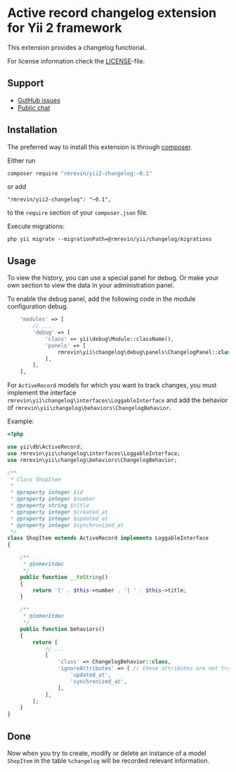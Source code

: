 Active record changelog extension for Yii 2 framework
=====================================================

This extension provides a changelog functional.

For license information check the [LICENSE](https://github.com/rmrevin/yii2-changelog/blob/master/LICENSE)-file.

Support
-------
* [GutHub issues](https://github.com/rmrevin/yii2-changelog/issues)
* [Public chat](https://gitter.im/rmrevin/support)

Installation
------------

The preferred way to install this extension is through [composer](https://getcomposer.org/).

Either run

```bash
composer require "rmrevin/yii2-changelog:~0.1"
```

or add

```
"rmrevin/yii2-changelog": "~0.1",
```

to the `require` section of your `composer.json` file.

Execute migrations:
```
php yii migrate --migrationPath=@rmrevin/yii/changelog/migrations
```

Usage
-----

To view the history, you can use a special panel for debug.
Or make your own section to view the data in your administration panel.

To enable the debug panel, add the following code in the module configuration debug.
```php
    'modules' => [
        // ...
        'debug' => [
            'class' => yii\debug\Module::className(),
            'panels' => [
                rmrevin\yii\changelog\debug\panels\ChangelogPanel::class,
            ],
        ],
    ],

```

For `ActiveRecord` models for which you want to track changes,
you must implement the interface `rmrevin\yii\changelog\interfaces\LoggableInterface`
and add the behavior of `rmrevin\yii\changelog\behaviors\ChangelogBehavior`.

Example:
```php
<?php

use yii\db\ActiveRecord;
use rmrevin\yii\changelog\interfaces\LoggableInterface;
use rmrevin\yii\changelog\behaviors\ChangelogBehavior;

/**
 * Class ShopItem
 *
 * @property integer $id
 * @property integer $number
 * @property string $title
 * @property integer $created_at
 * @property integer $updated_at
 * @property integer $synchronized_at
 */
class ShopItem extends ActiveRecord implements LoggableInterface
{

    /**
     * @inheritdoc
     */
    public function __toString()
    {
        return '[' . $this->number . '] ' . $this->title;
    }

    /**
     * @inheritdoc
     */
    public function behaviors()
    {
        return [
            // ...
            [
                'class' => ChangelogBehavior::class,
                'ignoreAttributes' => [ // these attributes are not tracked
                    'updated_at',
                    'synchronized_at',
                ],
            ],
        ];
    }
}
```

Done
----
Now when you try to create, modify or delete an instance of a model `ShopItem`
in the table `%changelog` will be recorded relevant information.